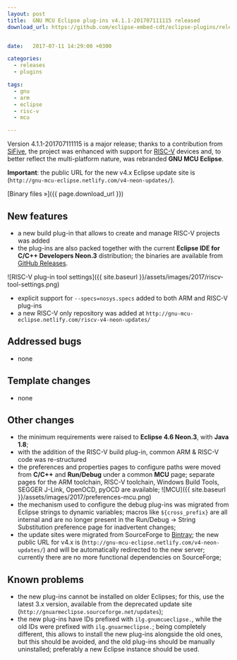 ```yaml
---
layout: post
title:  GNU MCU Eclipse plug-ins v4.1.1-201707111115 released
download_url: https://github.com/eclipse-embed-cdt/eclipse-plugins/releases/tag/v4.1.1-201707111115


date:   2017-07-11 14:29:00 +0300

categories:
  - releases
  - plugins

tags:
  - gnu
  - arm
  - eclipse
  - risc-v
  - mcu

---
```


Version 4.1.1-201707111115 is a major release; thanks to a contribution from [SiFive](https://www.sifive.com), the project was enhanced with support for [RISC-V](https://riscv.org) devices and, to better reflect the multi-platform nature, was rebranded **GNU MCU Eclipse**.

**Important**: the public URL for the new v4.x Eclipse update site is (`http://gnu-mcu-eclipse.netlify.com/v4-neon-updates/`).

[Binary files »]({{ page.download_url }})

## New features

- a new build plug-in that allows to create and manage RISC-V projects was added
- the plug-ins are also packed together with the current **Eclipse IDE for C/C++ Developers Neon.3** distribution; the binaries are available from [GitHub Releases](https://github.com/gnu-mcu-eclipse/org.eclipse.epp.packages/releases).

![RISC-V plug-in tool settings]({{ site.baseurl }}/assets/images/2017/riscv-tool-settings.png)

- explicit support for `--specs=nosys.specs`  added to both ARM and RISC-V plug-ins
- a new RISC-V only repository was added at `http://gnu-mcu-eclipse.netlify.com/riscv-v4-neon-updates/`

## Addressed bugs

- none

## Template changes

- none

## Other changes

- the minimum requirements were raised to **Eclipse 4.6 Neon.3**, with **Java 1.8**;
- with the addition of the RISC-V build plug-in, common ARM & RISC-V code was re-structured
- the preferences and properties pages to configure paths were moved from **C/C++** and **Run/Debug** under a common **MCU** page; separate pages for the ARM toolchain, RISC-V toolchain, Windows Build Tools, SEGGER J-Link, OpenOCD, pyOCD are available;
![MCU]({{ site.baseurl }}/assets/images/2017/preferences-mcu.png)
- the mechanism used to configure the debug plug-ins was migrated from Eclipse strings to dynamic variables; macros like `${cross_prefix}` are all internal and are no longer present in the Run/Debug -> String Substitution preference page for inadvertent changes;
- the update sites were migrated from SourceForge to [Bintray](https://bintray.com/gnu-mcu-eclipse/v4-neon-updates); the new public URL for v4.x is (`http://gnu-mcu-eclipse.netlify.com/v4-neon-updates/`) and will be automatically redirected to the new server; currently there are no more functional dependencies on SourceForge;

## Known problems

- the new plug-ins cannot be installed on older Eclipses; for this, use the latest 3.x version, available from the deprecated update site (`http://gnuarmeclipse.sourceforge.net/updates`);
- the new plug-ins have IDs prefixed with `ilg.gnumcueclipse.`, while the old IDs were prefixed with `ilg.gnuarmeclipse.`; being completely different, this allows to install the new plug-ins alongside the old ones, but this should be avoided, and the old plug-ins should be manually uninstalled; preferably a new Eclipse instance should be used.
